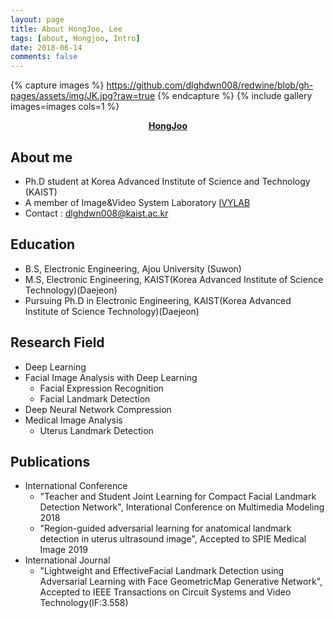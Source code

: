 ```yaml
---
layout: page
title: About HongJoo, Lee
tags: [about, Hongjoo, Intro]
date: 2018-06-14
comments: false
---
```


{% capture images %}
    https://github.com/dlghdwn008/redwine/blob/gh-pages/assets/img/JK.jpg?raw=true
{% endcapture %}
{% include gallery images=images cols=1 %}
<center><a href="https://dlghdwn008.github.io/redwine/about/"><b>HongJoo</b></a></center>

## About me
* Ph.D student at Korea Advanced Institute of Science and Technology (KAIST)
* A member of Image&Video System Laboratory [IVYLAB](http://ivylab.kaist.ac.kr)
* Contact : dlghdwn008@kaist.ac.kr

## Education
* B.S, Electronic Engineering, Ajou University (Suwon)
* M.S, Electronic Engineering, KAIST(Korea Advanced Institute of Science Technology)(Daejeon)
* Pursuing Ph.D in Electronic Engineering, KAIST(Korea Advanced Institute of Science Technology)(Daejeon)

## Research Field
* Deep Learning
* Facial Image Analysis with Deep Learning
  - Facial Expression Recognition
  - Facial Landmark Detection
 * Deep Neural Network Compression
 * Medical Image Analysis
    - Uterus Landmark Detection

## Publications
* International Conference
    - "Teacher and Student Joint Learning for Compact Facial Landmark Detection Network", Interational Conference on Multimedia Modeling 2018
    - "Region-guided adversarial learning for anatomical landmark detection in uterus ultrasound image", Accepted to SPIE Medical Image 2019
* International Journal
    - "Lightweight and EffectiveFacial Landmark Detection using Adversarial Learning with Face GeometricMap Generative Network", Accepted to IEEE Transactions on Circuit Systems and Video Technology(IF:3.558)
